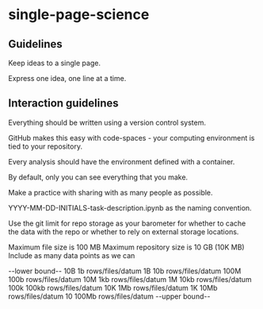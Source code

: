 # single-page-science

## Guidelines

Keep ideas to a single page.

Express one idea, one line at a time.

## Interaction guidelines

Everything should be written using a version control system.

GitHub makes this easy with code-spaces - your computing environment is tied to your repository.

Every analysis should have the environment defined with a container.

By default, only you can see everything that you make.

Make a practice with sharing with as many people as possible.

YYYY-MM-DD-INITIALS-task-description.ipynb as the naming convention.

Use the git limit for repo storage as your barometer for whether to cache the data with the repo or whether to rely on external storage locations.

Maximum file size is 100 MB
Maximum repository size is 10 GB (10K MB)
Include as many data points as we can

--lower bound--
10B 1b rows/files/datum
1B 10b rows/files/datum
100M 100b rows/files/datum
10M 1kb rows/files/datum
1M 10kb rows/files/datum
100k 100kb rows/files/datum
10K 1Mb rows/files/datum
1K 10Mb rows/files/datum
10 100Mb rows/files/datum
--upper bound--



